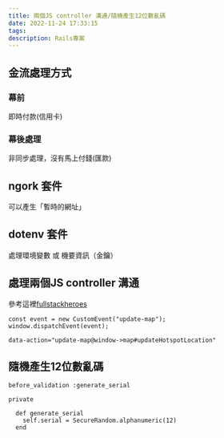 ```yaml
---
title: 兩個JS controller 溝通/隨機產生12位數亂碼
date: 2022-11-24 17:33:15
tags: 
description: Rails專案
---
```


## 金流處理方式
### 幕前
即時付款(信用卡)
### 幕後處理
非同步處理，沒有馬上付錢(匯款) 

## ngork 套件
可以產生「暫時的網址」
## dotenv 套件
處理環境變數 或 機要資訊（金鑰）

## 處理兩個JS controller 溝通
參考這裡[fullstackheroes](https://fullstackheroes.com/tutorials/stimulus/create-custom-events/)

```ruby=
const event = new CustomEvent("update-map");
window.dispatchEvent(event);
```
```ruby=
data-action="update-map@window->map#updateHotspotLocation"
```

## 隨機產生12位數亂碼

```ruby=
before_validation :generate_serial

private

  def generate_serial
    self.serial = SecureRandom.alphanumeric(12)
  end
```
